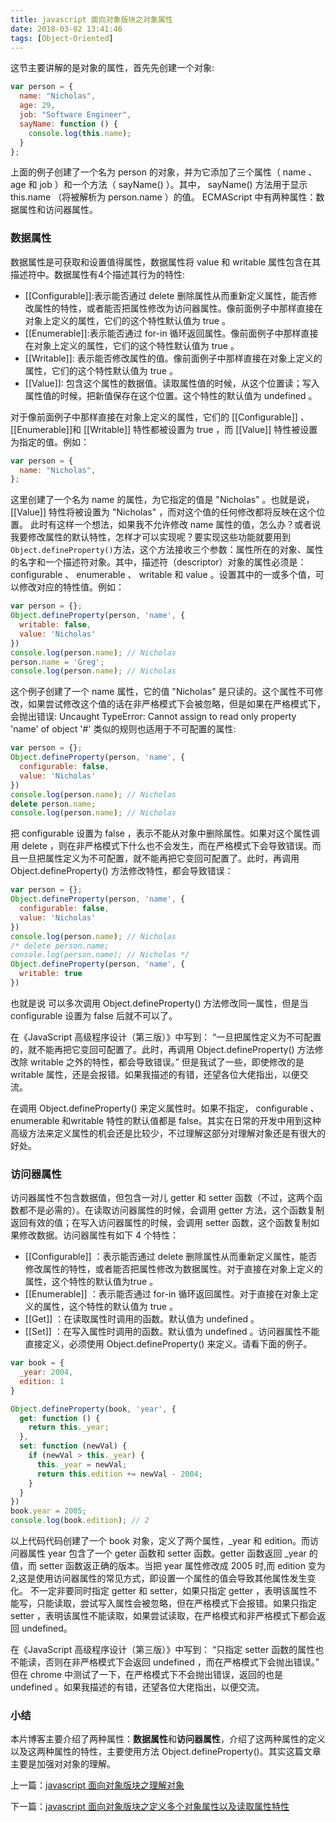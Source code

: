 ```yaml
---
title: javascript 面向对象版块之对象属性
date: 2018-03-02 13:41:46
tags: [Object-Oriented]
---
```


这节主要讲解的是对象的属性，首先先创建一个对象:

``` javascript
var person = {
  name: "Nicholas",
  age: 29,
  job: "Software Engineer",
  sayName: function () {
    console.log(this.name);
  }
};
```
上面的例子创建了一个名为 person 的对象，并为它添加了三个属性（ name 、 age 和 job ）和一个方法（ sayName() ）。其中， sayName() 方法用于显示 this.name （将被解析为 person.name ）的值。
ECMAScript 中有两种属性：数据属性和访问器属性。
### 数据属性
数据属性是可获取和设置值得属性，数据属性将 value 和 writable 属性包含在其描述符中。数据属性有4个描述其行为的特性:
* [[Configurable]]:表示能否通过 delete 删除属性从而重新定义属性，能否修改属性的特性，或者能否把属性修改为访问器属性。像前面例子中那样直接在对象上定义的属性，它们的这个特性默认值为 true 。
* [[Enumerable]]:表示能否通过 for-in 循环返回属性。像前面例子中那样直接在对象上定义的属性，它们的这个特性默认值为 true 。
* [[Writable]]: 表示能否修改属性的值。像前面例子中那样直接在对象上定义的属性，它们的这个特性默认值为 true 。
* [[Value]]: 包含这个属性的数据值。读取属性值的时候，从这个位置读；写入属性值的时候，把新值保存在这个位置。这个特性的默认值为 undefined 。

对于像前面例子中那样直接在对象上定义的属性，它们的 [[Configurable]] 、 [[Enumerable]]和 [[Writable]] 特性都被设置为 true ，而 [[Value]] 特性被设置为指定的值。例如：

``` javascript
var person = {
  name: "Nicholas",
};
```
这里创建了一个名为 name 的属性，为它指定的值是 "Nicholas" 。也就是说， [[Value]] 特性将被设置为 "Nicholas" ，而对这个值的任何修改都将反映在这个位置。
此时有这样一个想法，如果我不允许修改 name 属性的值，怎么办？或者说我要修改属性的默认特性，怎样才可以实现呢？要实现这些功能就要用到` Object.defineProperty()`方法，这个方法接收三个参数：属性所在的对象、属性的名字和一个描述符对象。其中，描述符（descriptor）对象的属性必须是： configurable 、 enumerable 、 writable 和 value 。设置其中的一或多个值，可以修改对应的特性值。例如：
``` javascript
var person = {};
Object.defineProperty(person, 'name', {
  writable: false,
  value: 'Nicholas'
})
console.log(person.name); // Nicholas
person.name = 'Greg';
console.log(person.name); // Nicholas
```
这个例子创建了一个 name 属性，它的值 "Nicholas" 是只读的。这个属性不可修改，如果尝试修改这个值的话在非严格模式下会被忽略，但是如果在严格模式下，会抛出错误: 
Uncaught TypeError: Cannot assign to read only property 'name' of object '#<Object>'
类似的规则也适用于不可配置的属性:

``` javascript
var person = {};
Object.defineProperty(person, 'name', {
  configurable: false,
  value: 'Nicholas'
})
console.log(person.name); // Nicholas
delete person.name;
console.log(person.name); // Nicholas
```
把 configurable 设置为 false ，表示不能从对象中删除属性。如果对这个属性调用 delete ，则在非严格模式下什么也不会发生，而在严格模式下会导致错误。而且一旦把属性定义为不可配置，就不能再把它变回可配置了。此时，再调用 Object.defineProperty() 方法修改特性，都会导致错误：
``` javascript
var person = {};
Object.defineProperty(person, 'name', {
  configurable: false,
  value: 'Nicholas'
})
console.log(person.name); // Nicholas
/* delete person.name;
console.log(person.name); // Nicholas */
Object.defineProperty(person, 'name', {
  writable: true
})
```
也就是说 可以多次调用 Object.defineProperty() 方法修改同一属性，但是当 configurable 设置为 false 后就不可以了。

<p class="tip">在《JavaScript 高级程序设计（第三版）》中写到：
“一旦把属性定义为不可配置的，就不能再把它变回可配置了。此时，再调用 Object.defineProperty() 方法修改除 writable 之外的特性，都会导致错误。”
但是我试了一些，即使修改的是 writable 属性，还是会报错。如果我描述的有错，还望各位大佬指出，以便交流。</p>

在调用 Object.defineProperty() 来定义属性时。如果不指定， configurable 、 enumerable 和writable 特性的默认值都是 false。其实在日常的开发中用到这种高级方法来定义属性的机会还是比较少，不过理解这部分对理解对象还是有很大的好处。

### 访问器属性

访问器属性不包含数据值，但包含一对儿 getter 和 setter 函数（不过，这两个函数都不是必需的）。在读取访问器属性的时候，会调用 getter 方法，这个函数复制返回有效的值；在写入访问器属性的时候，会调用 setter 函数，这个函数复制如果修改数据。访问器属性有如下 4 个特性：

* [[Configurable]] ：表示能否通过 delete 删除属性从而重新定义属性，能否修改属性的特性，或者能否把属性修改为数据属性。对于直接在对象上定义的属性，这个特性的默认值为true 。
* [[Enumerable]] ：表示能否通过 for-in 循环返回属性。对于直接在对象上定义的属性，这个特性的默认值为 true 。
* [[Get]] ：在读取属性时调用的函数。默认值为 undefined 。
* [[Set]] ：在写入属性时调用的函数。默认值为 undefined 。访问器属性不能直接定义，必须使用 Object.defineProperty() 来定义。请看下面的例子。

``` javascript
var book = {
  _year: 2004,
  edition: 1
}

Object.defineProperty(book, 'year', {
  get: function () {
    return this._year;
  },
  set: function (newVal) {
    if (newVal > this._year) {
      this._year = newVal;
      return this.edition += newVal - 2004;
    }
  }
})
book.year = 2005;
console.log(book.edition); // 2
```
以上代码代码创建了一个 book 对象，定义了两个属性，_year 和 edition。而访问器属性 year 包含了一个 geter 函数和 setter 函数。getter 函数返回 _year 的值，而 setter 函数返正确的版本。当把 year 属性修改成 2005 时,而 edition 变为 2,这是使用访问器属性的常见方式，即设置一个属性的值会导致其他属性发生变化。
不一定非要同时指定 getter 和 setter，如果只指定 getter ，表明该属性不能写，只能读取，尝试写入属性会被忽略，但在严格模式下会报错。如果只指定 setter ，表明该属性不能读取，如果尝试读取，在严格模式和非严格模式下都会返回 undefined。

<p class="tip">
在《JavaScript 高级程序设计（第三版）》中写到：
“只指定 setter 函数的属性也不能读，否则在非严格模式下会返回 undefined ，而在严格模式下会抛出错误。”
但在 chrome 中测试了一下，在严格模式下不会抛出错误，返回的也是 undefined 。如果我描述的有错，还望各位大佬指出，以便交流。
</p>

### 小结
本片博客主要介绍了两种属性：**数据属性**和**访问器属性**，介绍了这两种属性的定义以及这两种属性的特性，主要使用方法 Object.defineProperty()。其实这篇文章主要是加强对对象的理解。

上一篇：[javascript 面向对象版块之理解对象](https://kuangpf.github.io/blog/2018/03/02/javascript-understand-object/)

下一篇：[javascript 面向对象版块之定义多个对象属性以及读取属性特性 ](https://kuangpf.github.io/blog/2018/03/02/javascript-understand-object-more/)
